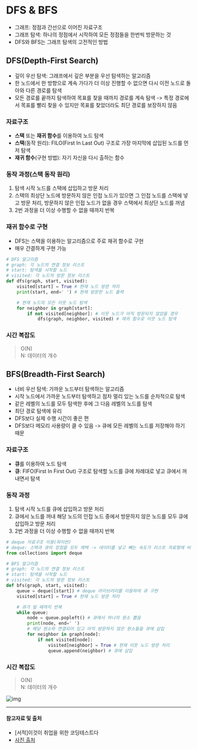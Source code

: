 # DFS & BFS
- 그래프: 정점과 간선으로 이어진 자료구조
- 그래프 탐색: 하나의 정점에서 시작하여 모든 정점들을 한번씩 방문하는 것
- DFS와 BFS는 그래프 탐색의 고전적인 방법


## DFS(Depth-First Search)
- 깊이 우선 탐색: 그래프에서 깊은 부분을 우선 탐색하는 알고리즘
- 한 노드에서 한 방향으로 계속 가다가 더 이상 진행할 수 없으면 다시 이전 노드로 돌아와 다른 경로를 탐색
- 모든 경로를 끝까지 탐색하여 목표를 찾을 때까지 경로를 계속 탐색 -> 특정 경로에서 목표를 빨리 찾을 수 있지만 목표를 찾았더라도 최단 경로를 보장하지 않음

### 자료구조
- **스택** 또는 **재귀 함수**를 이용하여 노드 탐색
- **스택**(동작 원리): FILO(First In Last Out) 구조로 가장 마지막에 삽입된 노드를 먼저 탐색
- **재귀 함수**(구현 방법): 자기 자신을 다시 출하는 함수

### 동작 과정(스택 동작 원리)
1. 탐색 시작 노드를 스택에 삽입하고 방문 처리
2. 스택의 최상단 노드에 방문하지 않은 인접 노드가 있으면 그 인접 노드를 스택에 넣고 방문 처리, 방문하지 않은 인접 노드가 없을 경우 스택에서 최상단 노드를 꺼냄
3. 2번 과정을 더 이상 수행할 수 없을 때까지 반복

### 재귀 함수로 구현
- DFS는 스택을 이용하는 알고리즘으로 주로 재귀 함수로 구현
- 매우 간결하게 구현 가능
```python
# DFS 알고리즘
# graph: 각 노드의 연결 정보 리스트
# start: 탐색을 시작할 노드
# visited: 각 노드의 방문 정보 리스트
def dfs(graph, start, visited): 
    visited[start] = True # 현재 노드 방문 처리
    print(start, end=' ') # 현재 방문한 노드 출력

    # 현재 노드의 모든 이웃 노드 탐색
    for neighbor in graph[start]:
        if not visited[neighbor]: # 이웃 노드가 아직 방문되지 않았을 경우
            dfs(graph, neighbor, visited) # 재귀 함수로 이웃 노드 탐색
```

### 시간 복잡도
> O(N)   
> N: 데이터의 개수


## BFS(Breadth-First Search)
- 너비 우선 탐색: 가까운 노드부터 탐색하는 알고리즘
- 시작 노드에서 가까운 노드부터 탐색하고 점차 멀리 있는 노드를 순차적으로 탐색
- 같은 레벨의 노드를 모두 탐색한 후에 그 다음 레벨의 노드를 탐색
- 최단 경로 탐색에 유리
- DFS보다 실제 수행 시간이 좋은 편
- DFS보다 메모리 사용량이 클 수 있음 -> 큐에 모든 레벨의 노드를 저장해야 하기 때문

### 자료구조
- **큐**를 이용하여 노드 탐색
- **큐**: FIFO(First In First Out) 구조로 탐색할 노드를 큐에 차례대로 넣고 큐에서 꺼내면서 탐색

### 동작 과정
1. 탐색 시작 노드를 큐에 삽입하고 방문 처리
2. 큐에서 노드를 꺼내 해당 노드의 인접 노드 중에서 방문하지 않은 노드를 모두 큐에 삽입하고 방문 처리
3. 2번 과정을 더 이상 수행할 수 없을 때까지 반복
```python
# deque 자료구조 이용(파이썬)
# deque: 스택과 큐의 장점을 모두 채택 -> 데이터를 넣고 빼는 속도가 리스트 자료형에 비해 효율적
from collections import deque

# BFS 알고리즘
# graph: 각 노드의 연결 정보 리스트
# start: 탐색을 시작할 노드
# visited: 각 노드의 방문 정보 리스트
def bfs(graph, start, visited):
    queue = deque([start]) # deque 라이브러리를 이용하여 큐 구현
    visited[start] = True # 현재 노드 방문 처리

    # 큐가 빌 때까지 반복 
    while queue:
        node = queue.popleft() # 큐에서 하나의 원소 뽑음
        print(node, end=' ')
        # 해당 원소와 연결되어 있고 아직 방문하지 않은 원소들을 큐에 삽입
        for neighbor in graph[node]:
            if not visited[node]:
                visited[neighbor] = True # 현재 이웃 노드 방문 처리
                queue.append(neighbor) # 큐에 삽입
```

### 시간 복잡도
> O(N)   
> N: 데이터의 개수

![img](https://github.com/user-attachments/assets/0b86efbb-27bc-450a-a986-de452ca7253e)

---
#### 참고자료 및 출처
- [서적]이것이 취업을 위한 코딩테스트다   
- [사진 출처](https://namu.wiki/jump/JPkbS%2Brz2XNGVohWpoM2khgfYbZZFtSHQQTF3U6pSblXF1Xh%2Ba7uvzKTw05kaN%2BVUX6lqT3r4UFd7iFLlTISZfACksCDG%2BkMofwCy5x3Lu2%2Bsdr2L8SLsKCnUzEJng%2BV)
